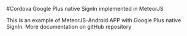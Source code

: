 #Cordova Google Plus native SignIn implemented in MeteorJS

This is an example of MeteorJS-Android APP with Google Plus native SignIn. More documentation on gitHub repository
